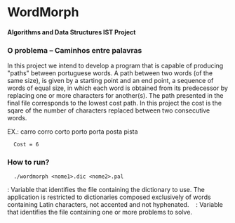 # WordMorph
#### Algorithms and Data Structures IST Project

### O problema – Caminhos entre palavras

In this project we intend to develop a program that is capable of producing "paths" between portuguese words.
A path between two words (of the same size), is given by a starting point and an end point, a sequence of words of equal size, in which each word is obtained from its predecessor by replacing one or more characters for another(s). 
The path presented in the final file corresponds to the lowest cost path. In this project the cost is the sqare of the number of characters replaced between two consecutive words.

EX.:
      carro 
      corro
      corto
      porto
      porta
      posta
      pista

      Cost = 6

### How to run?

      ./wordmorph <nome1>.dic <nome2>.pal
  
<name1>: Variable that identifies the file containing the dictionary to use. The application is restricted to dictionaries composed exclusively of words containing Latin characters, not accented and not hyphenated.
  
<name2>: Variable that identifies the file containing one or more problems to solve.

